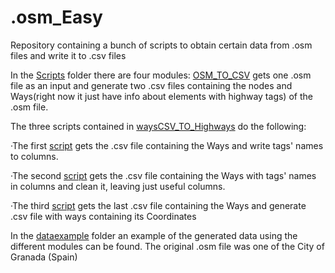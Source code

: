 # .osm_Easy
Repository containing a bunch of scripts to obtain certain data from .osm files and write it to .csv files

In the [Scripts](scripts) folder there are four modules: 
	[OSM_TO_CSV](scripts/OSM_TO_CSV/OSM_to_CSV.py) gets one .osm file as an input and generate two .csv files containing the nodes and Ways(right now it just have info about elements with highway tags) of the .osm file.

The three scripts contained in [waysCSV_TO_Highways](scripts/waysCSV_TO_Highways) do the following:

·The first [script](scripts/waysCSV_TO_Highways/) gets the .csv file containing the Ways and write tags' names to columns.

·The second [script](scripts/waysCSV_TO_Highways/) gets the .csv file containing the Ways with tags' names in columns and clean it, leaving just useful columns.

·The third [script](scripts/waysCSV_TO_Highways/) gets the last .csv file containing the Ways and generate .csv file with ways containing its Coordinates

In the [dataexample](dataexample) folder an example of the generated data using the different modules can be found. The original .osm file was one of the City of Granada (Spain)
